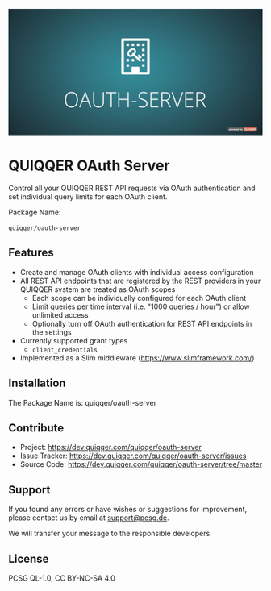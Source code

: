 ![QUIQQER OAuth Server](bin/images/Readme.jpg)

QUIQQER OAuth Server
========

Control all your QUIQQER REST API requests via OAuth authentication and set individual query limits for each OAuth client. 

Package Name:

    quiqqer/oauth-server


Features
--------
* Create and manage OAuth clients with individual access configuration
* All REST API endpoints that are registered by the REST providers in your QUIQQER system are treated
as OAuth scopes
  * Each scope can be individually configured for each OAuth client
  * Limit queries per time interval (i.e. "1000 queries / hour") or allow unlimited access
  * Optionally turn off OAuth authentication for REST API endpoints in the settings
* Currently supported grant types
  * `client_credentials`
* Implemented as a Slim middleware (https://www.slimframework.com/)

Installation
------------
The Package Name is: quiqqer/oauth-server

Contribute
----------
- Project: https://dev.quiqqer.com/quiqqer/oauth-server
- Issue Tracker: https://dev.quiqqer.com/quiqqer/oauth-server/issues
- Source Code: https://dev.quiqqer.com/quiqqer/oauth-server/tree/master

Support
-------
If you found any errors or have wishes or suggestions for improvement,
please contact us by email at support@pcsg.de.

We will transfer your message to the responsible developers.

License
-------
PCSG QL-1.0, CC BY-NC-SA 4.0